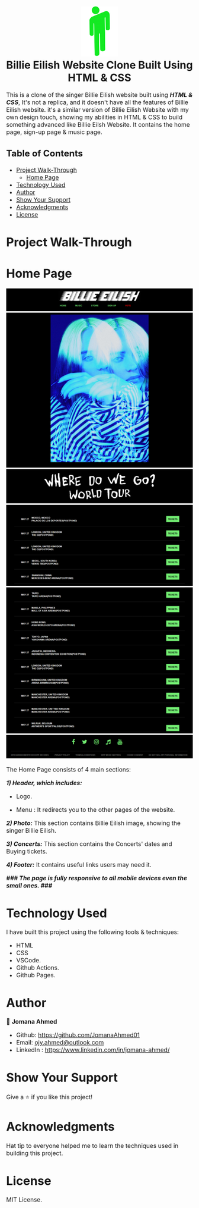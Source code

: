 <h1 align="center">
  <img title="Billie Eilish" src="https://github.com/JomanaAhmed01/Billie-Eilish-Website/blob/Main-Page/img/logo.png" alt="NETFLIX Logo" width="100" />
  <br>
  Billie Eilish Website Clone Built Using HTML & CSS
</h1>

<p><font size="3">
  This is a clone of the singer Billie Eilish website built using <strong><em>HTML & CSS</em></strong>, It's not a replica, and it doesn't have all the features of Billie Eilish website. it's a similar version of Billie Eilish Website with my own design touch, showing my abilities in HTML & CSS to build something advanced like Billie Eilsh Website. It contains the home page, sign-up page & music page.
</p>

## Table of Contents

- [Project Walk-Through](#project-walk-through)
  - [Home Page](#home-page)
- [Technology Used](#technology-used)
- [Author](#author)
- [Show Your Support](#show-your-support)
- [Acknowledgments](#acknowledgments)
- [License](#license)




# Project Walk-Through

 # Home Page

<div align="center"><a name="menu"></a>

![ScreenShot](https://github.com/JomanaAhmed01/Billie-Eilish-Website/blob/Main-Page/img/1.png)
![ScreenShot](https://github.com/JomanaAhmed01/Billie-Eilish-Website/blob/Main-Page/img/2.jpg)
![ScreenShot](https://github.com/JomanaAhmed01/Billie-Eilish-Website/blob/Main-Page/img/3.png)
![ScreenShot](https://github.com/JomanaAhmed01/Billie-Eilish-Website/blob/Main-Page/img/4.png)
![ScreenShot](https://github.com/JomanaAhmed01/Billie-Eilish-Website/blob/Main-Page/img/5.png)
![ScreenShot](https://github.com/JomanaAhmed01/Billie-Eilish-Website/blob/Main-Page/img/6.png)
</div>

The Home Page consists of 4 main sections:

***1) Header, which includes:***
- Logo.

- Menu :
It redirects you to the other pages of the website.

***2) Photo:***
This section contains Billie Eilish image, showing the singer Billie Eilish.

***3) Concerts:***
This section contains the Concerts' dates and Buying tickets.

***4) Footer:***
It contains useful links users may need it.


***### The page is fully responsive to all mobile devices even the small ones. ###***

# Technology Used

I have built this project using the following tools & techniques:
- HTML
- CSS
- VSCode.
- Github Actions.
- Github Pages.

# Author

👤 **Jomana Ahmed**
- Github: https://github.com/JomanaAhmed01
- Email: ojy.ahmed@outlook.com
- LinkedIn : https://www.linkedin.com/in/jomana-ahmed/

# Show Your Support

Give a ⭐️ if you like this project!

# Acknowledgments

Hat tip to everyone helped me to learn the techniques used in building this project.

# License 

MIT License.



